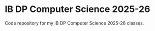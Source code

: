 <h1>IB DP Computer Science 2025-26</h1>
Code repository for my IB DP Computer Science 2025-26 classes.
